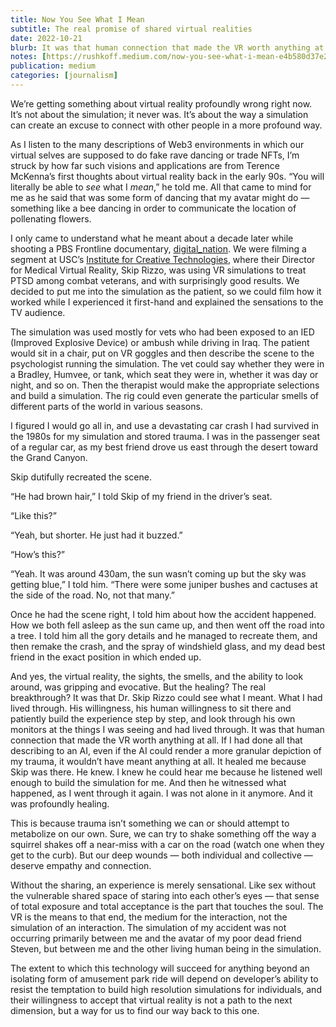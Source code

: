 ```yaml
---
title: Now You See What I Mean
subtitle: The real promise of shared virtual realities
date: 2022-10-21
blurb: It was that human connection that made the VR worth anything at all.
notes: [https://rushkoff.medium.com/now-you-see-what-i-mean-e4b580d37e26](https://rushkoff.medium.com/now-you-see-what-i-mean-e4b580d37e26 "https://rushkoff.medium.com/now-you-see-what-i-mean-e4b580d37e26")
publication: medium
categories: [journalism]
---
```


We’re getting something about virtual reality profoundly wrong right now. It’s not about the simulation; it never was. It’s about the way a simulation can create an excuse to connect with other people in a more profound way.

As I listen to the many descriptions of Web3 environments in which our virtual selves are supposed to do fake rave dancing or trade NFTs, I’m struck by how far such visions and applications are from Terence McKenna’s first thoughts about virtual reality back in the early 90s. “You will literally be able to _see_ what I _mean_,” he told me. All that came to mind for me as he said that was some form of dancing that my avatar might do — something like a bee dancing in order to communicate the location of pollenating flowers.

I only came to understand what he meant about a decade later while shooting a PBS Frontline documentary, [digital_nation](https://www.pbs.org/wgbh/frontline/documentary/digitalnation/). We were filming a segment at USC’s [Institute for Creative Technologies](https://ict.usc.edu/), where their Director for Medical Virtual Reality, Skip Rizzo, was using VR simulations to treat PTSD among combat veterans, and with surprisingly good results. We decided to put me into the simulation as the patient, so we could film how it worked while I experienced it first-hand and explained the sensations to the TV audience.

The simulation was used mostly for vets who had been exposed to an IED (Improved Explosive Device) or ambush while driving in Iraq. The patient would sit in a chair, put on VR goggles and then describe the scene to the psychologist running the simulation. The vet could say whether they were in a Bradley, Humvee, or tank, which seat they were in, whether it was day or night, and so on. Then the therapist would make the appropriate selections and build a simulation. The rig could even generate the particular smells of different parts of the world in various seasons.

I figured I would go all in, and use a devastating car crash I had survived in the 1980s for my simulation and stored trauma. I was in the passenger seat of a regular car, as my best friend drove us east through the desert toward the Grand Canyon.

Skip dutifully recreated the scene.

“He had brown hair,” I told Skip of my friend in the driver’s seat.

“Like this?”

“Yeah, but shorter. He just had it buzzed.”

“How’s this?”

“Yeah. It was around 430am, the sun wasn’t coming up but the sky was getting blue,” I told him. “There were some juniper bushes and cactuses at the side of the road. No, not that many.”

Once he had the scene right, I told him about how the accident happened. How we both fell asleep as the sun came up, and then went off the road into a tree. I told him all the gory details and he managed to recreate them, and then remake the crash, and the spray of windshield glass, and my dead best friend in the exact position in which ended up.

And yes, the virtual reality, the sights, the smells, and the ability to look around, was gripping and evocative. But the healing? The real breakthrough? It was that Dr. Skip Rizzo could see what I meant. What I had lived through. His willingness, his human willingness to sit there and patiently build the experience step by step, and look through his own monitors at the things I was seeing and had lived through. It was that human connection that made the VR worth anything at all. If I had done all that describing to an AI, even if the AI could render a more granular depiction of my trauma, it wouldn’t have meant anything at all. It healed me because Skip was there. He knew. I knew he could hear me because he listened well enough to build the simulation for me. And then he witnessed what happened, as I went through it again. I was not alone in it anymore. And it was profoundly healing.

This is because trauma isn’t something we can or should attempt to metabolize on our own. Sure, we can try to shake something off the way a squirrel shakes off a near-miss with a car on the road (watch one when they get to the curb). But our deep wounds — both individual and collective — deserve empathy and connection.

Without the sharing, an experience is merely sensational. Like sex without the vulnerable shared space of staring into each other’s eyes — that sense of total exposure and total acceptance is the part that touches the soul. The VR is the means to that end, the medium for the interaction, not the simulation of an interaction. The simulation of my accident was not occurring primarily between me and the avatar of my poor dead friend Steven, but between me and the other living human being in the simulation.

The extent to which this technology will succeed for anything beyond an isolating form of amusement park ride will depend on developer’s ability to resist the temptation to build high resolution simulations for individuals, and their willingness to accept that virtual reality is not a path to the next dimension, but a way for us to find our way back to this one.

